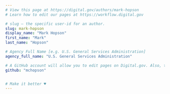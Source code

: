```yaml
---
# View this page at https://digital.gov/authors/mark-hopson
# Learn how to edit our pages at https://workflow.digital.gov

# slug — the specific user-id for an author.
slug: mark-hopson
display_name: "Mark Hopson"
first_name: "Mark"
last_name: "Hopson"

# Agency Full Name [e.g. U.S. General Services Administration]
agency_full_name: "U.S. General Services Administration"

# A GitHub account will allow you to edit pages on Digital.gov. Also, the image used in your GitHub account can be used to populate your digital.gov profile photo. Learn more about getting a Github account at [URL]
github: "mchopson"


# Make it better ♥
---
```

